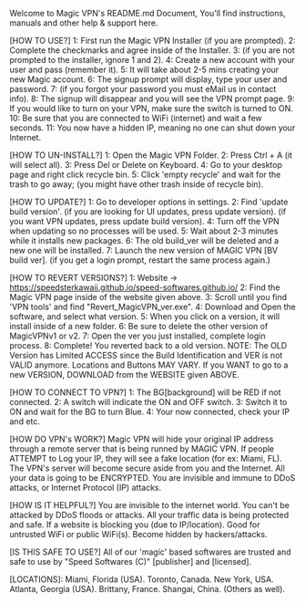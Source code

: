 Welcome to Magic VPN's README.md Document, You'll find instructions, manuals and other help & support here.

[HOW TO USE?]
1: First run the Magic VPN Installer (if you are prompted).
2: Complete the checkmarks and agree inside of the Installer.
3: (if you are not prompted to the installer, ignore 1 and 2).
4: Create a new account with your user and pass (remember it).
5: It will take about 2-5 mins creating your new Magic account.
6: The signup prompt will display, type your user and password.
7: (if you forgot your password you must eMail us in contact info).
8: The signup will disappear and you will see the VPN prompt page.
9: If you would like to turn on your VPN, make sure the switch is turned to ON.
10: Be sure that you are connected to WiFi (internet) and wait a few seconds.
11: You now have a hidden IP, meaning no one can shut down your Internet.

[HOW TO UN-INSTALL?]
1: Open the Magic VPN Folder.
2: Press Ctrl + A (it will select all).
3: Press Del or Delete on Keyboard.
4: Go to your desktop page and right click recycle bin.
5: Click 'empty recycle' and wait for the trash to go away;
(you might have other trash inside of recycle bin).

[HOW TO UPDATE?]
1: Go to developer options in settings.
2: Find 'update build version'.
(if you are looking for UI updates, press update version).
(if you want VPN updates, press update build version).
4: Turn off the VPN when updating so no processes will be used.
5: Wait about 2-3 minutes while it installs new packages.
6: The old build_ver will be deleted and a new one will be installed.
7: Launch the new version of MAGIC VPN [BV build ver].
(if you get a login prompt, restart the same process again.)

[HOW TO REVERT VERSIONS?]
1: Website -> https://speedsterkawaii.github.io/speed-softwares.github.io/
2: Find the Magic VPN page inside of the website given above.
3: Scroll until you find 'VPN tools' and find "Revert_MagicVPN_ver.exe".
4: Download and Open the software, and select what version.
5: When you click on a version, it will install inside of a new folder.
6: Be sure to delete the other version of MagicVPNv1 or v2.
7: Open the ver you just installed, complete login process.
8: Complete! You reverted back to a old version.
NOTE: The OLD Version has Limited ACCESS since the Build Identification and VER is not VALID anymore. Locations and Buttons MAY VARY. If you WANT to go to a new VERSION, DOWNLOAD from the WEBSITE given ABOVE.

[HOW TO CONNECT TO VPN?]
1: The BG[background] will be RED if not connected.
2: A switch will indicate the ON and OFF switch.
3: Switch it to ON and wait for the BG to turn Blue.
4: Your now connected, check your IP and etc.

[HOW DO VPN's WORK?]
Magic VPN will hide your original IP address through a remote server that is being runned by MAGIC VPN. If people ATTEMPT to Log your IP, they will see a fake location (for ex: Miami, FL). The VPN's server will become secure aside from you and the Internet. All your data is going to be ENCRYPTED. You are invisible and immune to DDoS attacks, or Internet Protocol (IP) attacks.

[HOW IS IT HELPFUL?]
You are invisible to the internet world.
You can't be attacked by DDoS floods or attacks.
All your traffic data is being protected and safe.
If a website is blocking you (due to IP/location).
Good for untrusted WiFi or public WiFi(s).
Become hidden by hackers/attacks.

[IS THIS SAFE TO USE?]
All of our 'magic' based softwares are trusted and safe to use by "Speed Softwares (C)" [publisher] and [licensed].

[LOCATIONS]:
Miami, Florida (USA).
Toronto, Canada.
New York, USA.
Atlanta, Georgia (USA).
Brittany, France.
Shangai, China.
(Others as well).
